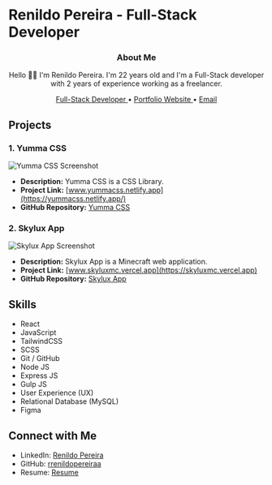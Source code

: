 # Renildo Pereira - Full-Stack Developer

<h3 align="center">About Me</h3>

<p align="center">
  Hello 👋🏽 I'm Renildo Pereira. I'm 22 years old and I'm a Full-Stack developer with 2 years of experience working as a freelancer.
</p>

<p align="center">
  <a target="_blank" href="https://github.com/rrenildopereiraa">
    Full-Stack Developer
  </a>
•   
  <a target="_blank" href="https://rrenildopereiraa.github.io/renildo/">
    Portfolio Website
  </a>
•   
  <a target="_blank" href="mailto:rrenildopereiraa@icloud.com">
    Email
  </a>
</p>

## Projects

### 1. Yumma CSS

![Yumma CSS Screenshot](https://i.ibb.co/B6dkfqK/Yumma-CSS.png)

- **Description:** Yumma CSS is a CSS Library.
- **Project Link:** [www.yummacss.netlify.app](https://yummacss.netlify.app/)
- **GitHub Repository:** [Yumma CSS](https://github.com/yumma-lib/yumma-css)

### 2. Skylux App

![Skylux App Screenshot](https://i.ibb.co/MSvhmt0/Skylux-App.png)

- **Description:** Skylux App is a Minecraft web application.
- **Project Link:** [www.skyluxmc.vercel.app](https://skyluxmc.vercel.app)
- **GitHub Repository:** [Skylux App](https://github.com/Skylux-Network/skylux-app)

## Skills

- React
- JavaScript
- TailwindCSS
- SCSS
- Git / GitHub
- Node JS
- Express JS
- Gulp JS
- User Experience (UX)
- Relational Database (MySQL)
- Figma

## Connect with Me

- LinkedIn: [Renildo Pereira](https://www.linkedin.com/in/rrenildopereiraa)
- GitHub: [rrenildopereiraa](https://github.com/rrenildopereiraa)
- Resume: [Resume](https://onedrive.live.com/view.aspx?resid=BFB263A9F5CB3218%21166&authkey=!AF6iYK6lTT3qikQ)